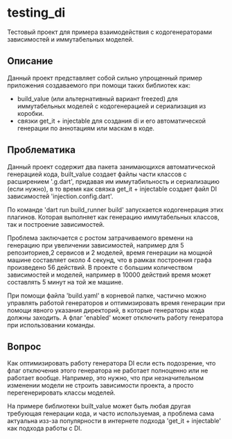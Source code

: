 # testing_di

Тестовый проект для примера взаимодействия с кодогенераторами зависимостей и иммутабельных моделей.

## Описание

Данный проект представляет собой сильно упрощенный пример приложения создаваемого при помощи таких библиотек как:
- build_value (или альтернативный вариант freezed) для иммутабельных моделей с кодогенерацией и сериализация из коробки.
- связки get_it + injectable для создания di и его автоматической генерации по аннотациям или маскам в коде.

## Проблематика

Данный проект содержит два пакета занимающихся автоматической генерацией кода, built_value создает файлы части классов с расширением '.g.dart',
придавая им иммутабильность и сериализацию (если нужно), в то время как связка get_it + injectable создает файл DI зависимостей
'injection.config.dart'.

По команде 'dart run build_runner build' запускается кодогенерация этих плагинов. Которая выполняет как генерацию 
иммутабельных классов, так и построение зависимостей.

Проблема заключается с ростом затрачиваемого времени на генерацию при увеличении зависимостей, например для 5 репозиториев,2 сервисов и 2 моделей, 
время генерации на мощной машине составляет около 4 секунд, что в рамках построения графа произведено 56 действий. В проекте 
с большим количеством зависимостей и моделей, например в 10000 действий время может составлять 5 минут на той же машине.

При помощи файла 'build.yaml' в корневой папке, частично можно управлять работой генераторов и оптимизировать время генерации
при помощи явного указания директорий, в которые генераторы кода должны заходить. А флаг 'enabled' может отключить работу генератора при использовании команды.

## Вопрос

Как оптимизировать работу генератора DI если есть подозрение, что флаг отключения этого генератора не работает полноценно или не работает вообще.
Например, это нужно, что при незначительном изменении модели не строить зависимости проекта, а просто перегенерировать классы моделей.

На примере библиотеки built_value может быть любая другая требующая генерации кода, и часто используемая, а проблема сама актуальна 
изз-за популярности в интернете подхода 'get_it + injectable' как подхода работы с DI.